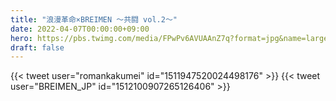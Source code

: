 ```yaml
---
title: "浪漫革命×BREIMEN 〜共闘 vol.2〜"
date: 2022-04-07T00:00:00+09:00
hero: https://pbs.twimg.com/media/FPwPv6AVUAAnZ7q?format=jpg&name=large
draft: false
---
```


{{< tweet user="romankakumei" id="1511947520024498176" >}}
{{< tweet user="BREIMEN_JP" id="1512100907265126406" >}}
